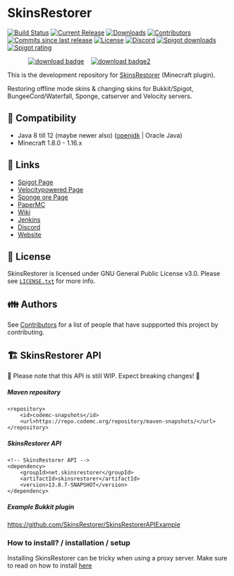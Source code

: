 # SkinsRestorer
[![Build Status](https://travis-ci.org/SkinsRestorer/SkinsRestorerX.svg?branch=master)](https://travis-ci.org/SkinsRestorer/SkinsRestorerX)
[![Current Release](https://img.shields.io/github/release/SkinsRestorer/SkinsRestorerX.svg)](https://github.com/SkinsRestorer/SkinsRestorerX/releases/latest)
[![Downloads](https://img.shields.io/github/downloads/SkinsRestorer/SkinsRestorerX/latest/total.svg)](https://github.com/SkinsRestorer/SkinsRestorerX/releases/latest/download/SkinsRestorer.jar)
[![Contributors](https://img.shields.io/github/contributors/SkinsRestorer/SkinsRestorerX.svg)](https://github.com/SkinsRestorer/SkinsRestorerX/graphs/contributors)
[![Commits since last release](https://img.shields.io/github/commits-since/SkinsRestorer/SkinsRestorerX/latest.svg)](https://github.com/SkinsRestorer/SkinsRestorerX/commits/master)
[![License](https://img.shields.io/github/license/SkinsRestorer/SkinsRestorerX.svg)](https://github.com/SkinsRestorer/SkinsRestorerX/blob/master/LICENSE)
[![Discord](https://img.shields.io/discord/186794372468178944.svg?color=blue&label=discord&logo=discord)](https://discord.gg/sAhVsyU)
[![Spigot downloads](https://img.shields.io/spiget/downloads/2124?label=Spigot%20downloads)](https://www.spigotmc.org/resources/2124/)
[![Spigot rating](https://img.shields.io/spiget/rating/2124?label=Spigot%20rating)](https://www.spigotmc.org/resources/2124/)

&nbsp;&nbsp;&nbsp;&nbsp;&nbsp;&nbsp;&nbsp;&nbsp;&nbsp;&nbsp;&nbsp;&nbsp;[![download badge](https://img.shields.io/badge/DOWNLOAD-LATEST-success?style=for-the-badge)](https://github.com/SkinsRestorer/SkinsRestorerX/releases/latest/download/SkinsRestorer.jar)
&nbsp;&nbsp;&nbsp;[![download badge2](https://img.shields.io/badge/DOWNLOAD-DEV__BUILD-important?style=for-the-badge)](https://ci.codemc.io/job/SkinsRestorer/job/SkinsRestorerX/lastSuccessfulBuild/artifact/target/SkinsRestorer.jar)

This is the development repository for [SkinsRestorer](https://www.spigotmc.org/resources/skinsrestorer.2124/) (Minecraft plugin).

Restoring offline mode skins & changing skins for Bukkit/Spigot, BungeeCord/Waterfall, Sponge, catserver and Velocity servers.

## :telescope: Compatibility
- Java 8 till 12 (maybe newer also) ([openjdk](https://openjdk.java.net/install/) | Oracle Java)
- Minecraft 1.8.0 - 1.16.x

## :link: Links
- [Spigot Page](https://www.spigotmc.org/resources/skinsrestorer.2124/)
- [Velocitypowered Page](https://forums.velocitypowered.com/t/skinsrestorer-ability-to-restore-change-skins-on-servers/142)
- [Sponge ore Page](https://ore.spongepowered.org/SRTeam/SkinsRestorer)
- [PaperMC](https://papermc.io/forums/t/1-8-1-14-4-skinsrestorer/1996)
- [Wiki](https://github.com/SkinsRestorer/SkinsRestorerX/wiki/)
- [Jenkins](https://ci.codemc.io/job/SkinsRestorer/job/SkinsRestorerX/)
- [Discord](https://discord.me/skinsrestorer)
- [Website](https://skinsrestorer.net/)

## :scroll: License
SkinsRestorer is licensed under GNU General Public License v3.0. Please see [`LICENSE.txt`](https://github.com/SkinsRestorer/SkinsRestorerX/blob/master/LICENSE) for more info.

## :family: Authors
See [Contributors](https://github.com/SkinsRestorer/SkinsRestorerX/graphs/contributors) for a list of people that have suppported this project by contributing.

## :building_construction: SkinsRestorer API

:rotating_light: Please note that this API is still WIP. Expect breaking changes! :rotating_light:

##### Maven repository
````
<repository>
    <id>codemc-snapshots</id>
    <url>https://repo.codemc.org/repository/maven-snapshots/</url>
</repository>
````

##### SkinsRestorer API
````
<!-- SkinsRestorer API -->
<dependency>
    <groupId>net.skinsrestorer</groupId>
    <artifactId>skinsrestorer</artifactId>
    <version>13.8.7-SNAPSHOT</version>
</dependency>
````

##### Example Bukkit plugin
https://github.com/SkinsRestorer/SkinsRestorerAPIExample

### How to install? / installation / setup
Installing SkinsRestorer can be tricky when using a proxy server.
Make sure to read on how to install [here](https://github.com/SkinsRestorer/SkinsRestorerX/wiki/Installing-SkinsRestorer#Basic-Installation)